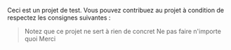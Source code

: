 Ceci est un projet de test. Vous pouvez contribuez au projet à condition de respectez les consignes suivantes :
> Notez que ce projet ne sert à rien de concret
> Ne pas faire n'importe quoi
Merci
